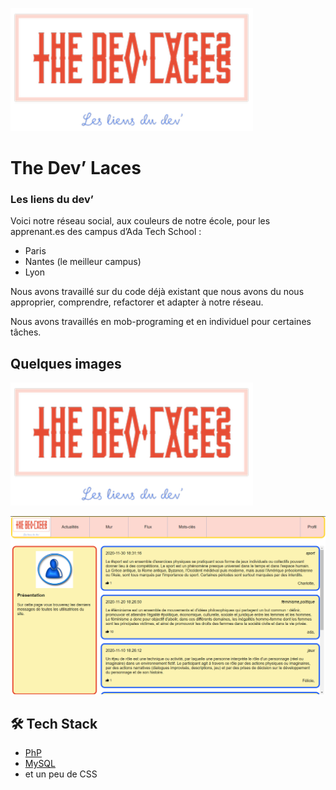
![Image](Images/logo.png)


# The Dev’ Laces

### Les liens du dev’
  
Voici notre réseau social, aux couleurs de notre école, pour les apprenant.es des campus d’Ada Tech School : 
- Paris
- Nantes (le meilleur campus)
- Lyon

Nous avons travaillé sur du code déjà existant que nous avons du nous approprier, comprendre, refactorer et adapter à notre réseau.

Nous avons travaillés en mob-programing et en individuel pour certaines tâches.



## Quelques images   
  
![logo](Images/logo.png)

![Screen](Images/screenshot.png)




## 🛠️ Tech Stack

- [PhP](https://www.php.net/)
- [MySQL](https://www.mysql.com/)
- et un peu de CSS 
        
